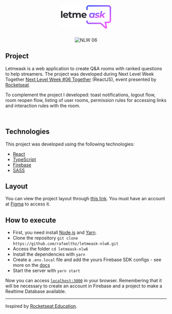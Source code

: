 <h1 align="center">
	<img alt="letmeask" title="letmeask" src="public/logo.png" />
</h1>

<p align="center">
	<img src="https://img.shields.io/static/v1?label=NLW&message=06&color=8257E5&labelColor=000000" alt="NLW 06" />
</p>

## Project

Letmeask is a web application to create Q&A rooms with ranked questions to help streamers. The project was developed during Next Level Week Together [Next Level Week #06 Together](https://nextlevelweek.com/) (ReactJS), event presented by [Rocketseat](https://rocketseat.com.br/).

To complement the project I developed: toast notifications, logout flow, room reopen flow, listing of user rooms, permission rules for accessing links and interaction rules with the room.

<br>

## Technologies

This project was developed using the following technologies:

- [React](https://reactjs.org)
- [TypeScript](https://www.typescriptlang.org/)
- [Firebase](https://firebase.google.com/)
- [SASS](https://sass-lang.com/install)

## Layout

You can view the project layout through [this link](https://www.figma.com/file/u0BQK8rCf2KgzcukdRRCWh/Letmeask/duplicate). You must have an account at [Figma](http://figma.com/) to access it.

## How to execute

- First, you need install [Node.js](https://nodejs.org/en/download/) and [Yarn](https://yarnpkg.com/).
- Clone the repository `git clone https://github.com/rafaelthz/letmeask-nlw6.git`
- Access the folder `cd letmeask-nlw6`
- Install the dependencies with `yarn`
- Create a `.env.local` file and add the yours Firebase SDK configs - see more on the [docs](https://firebase.google.com/docs)
- Start the server with `yarn start`

Now you can access [`localhost:3000`](http://localhost:3000) in your browser.
Remembering that it will be necessary to create an account in Firebase and a project to make a Realtime Database available.

---

Inspired by [Rocketseat Education](https://github.com/rocketseat-education/nlw-06-reactjs).
